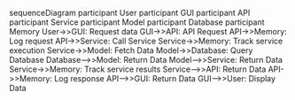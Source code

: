 sequenceDiagram
    participant User
    participant GUI
    participant API
    participant Service
    participant Model
    participant Database
    participant Memory
    User->>GUI: Request data
    GUI->>API: API Request
    API->>Memory: Log request
    API->>Service: Call Service
    Service->>Memory: Track service execution
    Service->>Model: Fetch Data
    Model->>Database: Query Database
    Database-->>Model: Return Data
    Model-->>Service: Return Data
    Service->>Memory: Track service results
    Service-->>API: Return Data
    API->>Memory: Log response
    API-->>GUI: Return Data
    GUI-->>User: Display Data